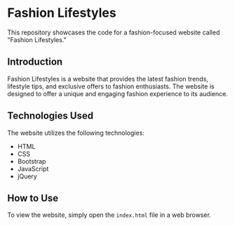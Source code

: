 # Fashion Lifestyles

This repository showcases the code for a fashion-focused website called "Fashion Lifestyles."

## Introduction
Fashion Lifestyles is a website that provides the latest fashion trends, lifestyle tips, and exclusive offers to fashion enthusiasts. The website is designed to offer a unique and engaging fashion experience to its audience.

## Technologies Used
The website utilizes the following technologies:
- HTML
- CSS
- Bootstrap
- JavaScript
- jQuery

## How to Use
To view the website, simply open the `index.html` file in a web browser.
